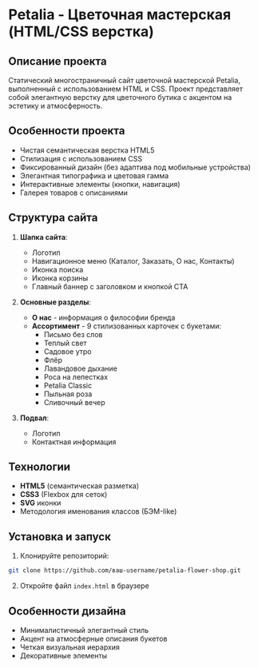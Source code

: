 # Petalia - Цветочная мастерская (HTML/CSS верстка)

## Описание проекта
Статический многостраничный сайт цветочной мастерской Petalia, выполненный с использованием HTML и CSS. Проект представляет собой элегантную верстку для цветочного бутика с акцентом на эстетику и атмосферность.

## Особенности проекта
- Чистая семантическая верстка HTML5
- Стилизация с использованием CSS
- Фиксированный дизайн (без адаптива под мобильные устройства)
- Элегантная типографика и цветовая гамма
- Интерактивные элементы (кнопки, навигация)
- Галерея товаров с описаниями

## Структура сайта
1. **Шапка сайта**:
   - Логотип
   - Навигационное меню (Каталог, Заказать, О нас, Контакты)
   - Иконка поиска
   - Иконка корзины
   - Главный баннер с заголовком и кнопкой CTA

2. **Основные разделы**:
   - **О нас** - информация о философии бренда
   - **Ассортимент** - 9 стилизованных карточек с букетами:
     * Письмо без слов
     * Теплый свет
     * Садовое утро
     * Флёр
     * Лавандовое дыхание
     * Роса на лепестках
     * Petalia Classic
     * Пыльная роза
     * Сливочный вечер

3. **Подвал**:
   - Логотип
   - Контактная информация

## Технологии
- **HTML5** (семантическая разметка)
- **CSS3** (Flexbox для сеток)
- **SVG** иконки
- Методология именования классов (БЭМ-like)

## Установка и запуск
1. Клонируйте репозиторий:
```bash
git clone https://github.com/ваш-username/petalia-flower-shop.git
```
2. Откройте файл `index.html` в браузере

## Особенности дизайна
- Минималистичный элегантный стиль
- Акцент на атмосферные описания букетов
- Четкая визуальная иерархия
- Декоративные элементы
